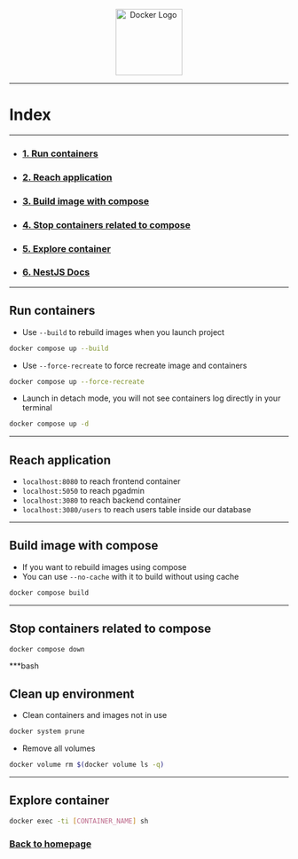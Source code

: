 <p align="center">
  <a href="https://docs.docker.com" target="blank"><img src="https://cdn.worldvectorlogo.com/logos/docker.svg" width="120" alt="Docker Logo" /></a>
</p>

***

# Index
***
- ### [1. Run containers](#run-containers)
- ### [2. Reach application](#reach-application)
- ### [3. Build image with compose](#build-image-with-compose)
- ### [4. Stop containers related to compose](#stop-containers-related-to-compose)
- ### [5. Explore container](#explore-container)
- ### [6. NestJS Docs](../nestjs/0-what-is-nestjs.md)


***
## Run containers
- Use `--build` to rebuild images when you launch project
```bash
docker compose up --build
```

- Use `--force-recreate` to force recreate image and containers
```bash
docker compose up --force-recreate
```

- Launch in detach mode, you will not see containers log directly in your terminal
```bash
docker compose up -d
```

***
## Reach application
- `localhost:8080` to reach frontend container
- `localhost:5050` to reach pgadmin
- `localhost:3080` to reach backend container
- `localhost:3080/users` to reach users table inside our database

***
## Build image with compose
- If you want to rebuild images using compose
- You can use `--no-cache` with it to build without using cache

```bash
docker compose build
```

***
## Stop containers related to compose

```bash
docker compose down
```

***bash
## Clean up environment
- Clean containers and images not in use
```bash
docker system prune
```

- Remove all volumes
```bash
docker volume rm $(docker volume ls -q)
```
***

## Explore container

```bash
docker exec -ti [CONTAINER_NAME] sh
```

### [Back to homepage](https://github.com/Bima42/ft_transcendence)